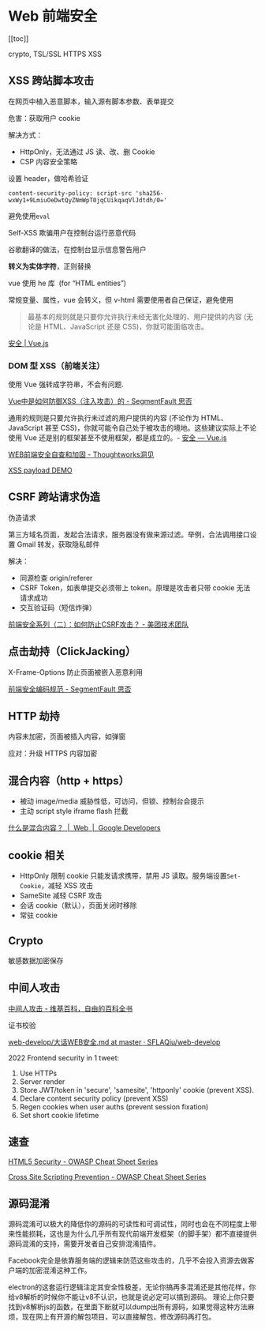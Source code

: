 # Web 前端安全
[[toc]]

crypto, TSL/SSL HTTPS XSS

## XSS 跨站脚本攻击

在网页中植入恶意脚本，输入源有脚本参数、表单提交

危害：获取用户 cookie

解决方式：
- HttpOnly，无法通过 JS 读、改、删 Cookie
- CSP 内容安全策略

设置 header，做哈希验证
```
content-security-policy: script-src 'sha256-wxWy1+9LmiuOeDwtQyZNmWpT0jqCUikqaqVlJdtdh/0='
```
避免使用`eval`

Self-XSS 欺骗用户在控制台运行恶意代码

谷歌翻译的做法，在控制台显示信息警告用户

**转义为实体字符**，正则替换

vue 使用 he 库  (for “HTML entities”)

常规变量、属性，vue 会转义，但 v-html 需要使用者自己保证，避免使用

> 最基本的规则就是只要你允许执行未经无害化处理的、用户提供的内容 (无论是 HTML、JavaScript 还是 CSS)，你就可能面临攻击。

[安全 | Vue.js](https://cn.vuejs.org/guide/best-practices/security.html#potential-dangers)

### DOM 型 XSS（前端关注）

使用 Vue 强转成字符串，不会有问题.

[Vue中是如何防御XSS（注入攻击）的 - SegmentFault 思否 ](https://segmentfault.com/a/1190000039713551)

通用的规则是只要允许执行未过滤的用户提供的内容 (不论作为 HTML、JavaScript 甚至 CSS)，你就可能令自己处于被攻击的境地。这些建议实际上不论使用 Vue 还是别的框架甚至不使用框架，都是成立的。- [安全 — Vue.js](https://cn.vuejs.org/v2/guide/security.html)

[WEB前端安全自查和加固 - Thoughtworks洞见](https://insights.thoughtworks.cn/web-frontend-security/)

[XSS payload DEMO](https://codepen.io/cyio/pen/gOXbZaa)

## CSRF 跨站请求伪造

伪造请求

第三方域名页面，发起合法请求，服务器没有做来源过滤。举例，合法调用接口设置 Gmail 转发，获取隐私邮件

解决：
- 同源检查 origin/referer
- CSRF Token，如表单提交必须带上 token。原理是攻击者只带 cookie 无法请求成功
- 交互验证码（短信炸弹）

[前端安全系列（二）：如何防止CSRF攻击？ - 美团技术团队](https://tech.meituan.com/2018/10/11/fe-security-csrf.html)

## 点击劫持（ClickJacking）

X-Frame-Options 防止页面被嵌入恶意利用

[前端安全编码规范 - SegmentFault 思否](https://segmentfault.com/a/1190000037657222)

## HTTP 劫持

内容未加密，页面被插入内容，如弹窗

应对：升级 HTTPS 内容加密

## 混合内容（http + https）
- 被动 image/media  威胁性低，可访问，但锁、控制台会提示
- 主动 script style iframe flash  拦截

[什么是混合内容？  |  Web  |  Google Developers](https://developers.google.com/web/fundamentals/security/prevent-mixed-content/what-is-mixed-content)

## cookie 相关

- HttpOnly 限制 cookie 只能发请求携带，禁用 JS 读取。服务端设置`Set-Cookie`，减轻 XSS 攻击
- SameSite 减轻 CSRF 攻击
- 会话 cookie（默认），页面关闭时移除
- 常驻 cookie

## Crypto
敏感数据加密保存

## 中间人攻击

[中间人攻击 - 维基百科，自由的百科全书](https://zh.wikipedia.org/wiki/%25E4%25B8%25AD%25E9%2597%25B4%25E4%25BA%25BA%25E6%2594%25BB%25E5%2587%25BB)

证书校验

[web-develop/大话WEB安全.md at master · SFLAQiu/web-develop](https://github.com/SFLAQiu/web-develop/blob/master/%25E5%25A4%25A7%25E8%25AF%259DWEB%25E5%25AE%2589%25E5%2585%25A8.md)

2022 Frontend security in 1 tweet:

1. Use HTTPs
2. Server render
3. Store JWT/token in 'secure', 'samesite', 'httponly' cookie (prevent XSS).
4. Declare content security policy (prevent XSS)
5. Regen cookies when user auths (prevent session fixation)
6. Set short cookie lifetime


## 速查

[HTML5 Security - OWASP Cheat Sheet Series](https://cheatsheetseries.owasp.org/cheatsheets/HTML5_Security_Cheat_Sheet.html#sandboxed-frames)

[Cross Site Scripting Prevention - OWASP Cheat Sheet Series](https://cheatsheetseries.owasp.org/cheatsheets/Cross_Site_Scripting_Prevention_Cheat_Sheet.html)


## 源码混淆

源码混淆可以极大的降低你的源码的可读性和可调试性，同时也会在不同程度上带来性能损耗，这也是为什么几乎所有现代前端开发框架（的脚手架）都不直接提供源码混淆的支持，需要开发者自己安排混淆插件。

Facebook完全是依靠服务端的逻辑来防范这些攻击的，几乎不会投入资源去做客户端的加密混淆这种工作。

electron的这套运行逻辑注定其安全性极差，无论你搞再多混淆还是其他花样，你给v8解析的时候你不能让v8不认识，也就是说必定可以搞到源码。 理论上你只要找到v8解析js的函数，在里面下断就可以dump出所有源码，如果觉得这种方法麻烦，现在网上有开源的解包项目，可以直接解包，修改源码再打包。